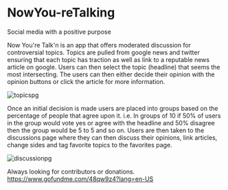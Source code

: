 # NowYou-reTalking
Social media with a positive purpose 

Now You're Talk'n is an app that offers moderated discussion for controversial topics. Topics are pulled from google news and twitter ensuring that each topic has traction as well as link to a reputable news article on google. Users can then select the topic (headline) that seems the most intersecting. The users can then either decide their opinion with the opinion buttons or click the article for more information. 


![topicspg](https://user-images.githubusercontent.com/6510141/27975493-f746bf48-6327-11e7-9f17-d19b72615217.png)

Once an initial decision is made users are placed into groups based on the percentage of people that agree upon it. i.e. In groups of 10 if 50% of users in the group would vote yes or agree with the headline and 50% disagree then the group would be 5 to 5 and so on. Users are then taken to the discussions page where they can then discuss their opinions, link articles, change sides and tag favorite topics to the favorites page. 

![discussionpg](https://user-images.githubusercontent.com/6510141/27976808-b9080f6a-632d-11e7-936e-c397657f5608.png)

Always looking for contributors or donations.
https://www.gofundme.com/48qw9z4?lang=en-US




